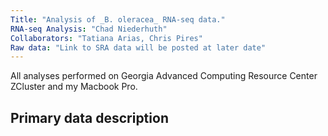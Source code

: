 ```yaml
---
Title: "Analysis of _B. oleracea_ RNA-seq data."
RNA-seq Analysis: "Chad Niederhuth"
Collaborators: "Tatiana Arias, Chris Pires"
Raw data: "Link to SRA data will be posted at later date"
---
```


All analyses performed on Georgia Advanced Computing Resource Center ZCluster and my Macbook Pro.

## Primary data description


